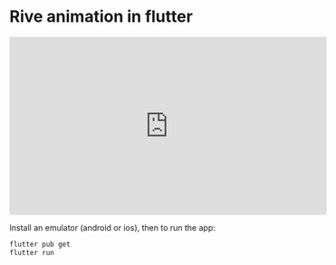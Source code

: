 # Rive animation in flutter

<iframe width="560" height="315" src="https://github.com/davfru/flutter-custom-login/assets/16302609/2b8a6229-a5fb-4803-97f3-ef3ddcfd986e" frameborder="0" allowfullscreen></iframe>

Install an emulator (android or ios), then to run the app:

```bash
flutter pub get
flutter run
```






